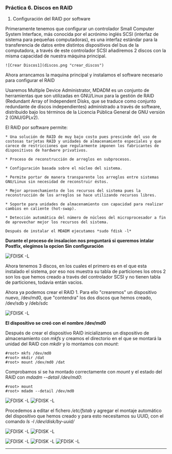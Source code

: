 ### Práctica 6. Discos en RAID ###

1. Configuración del RAID por software

  Primeramente tenemos que configurar un controlador Small Computer System Interface, más conocida por el acrónimo inglés SCSI (interfaz de sistema para pequeñas computadoras), es una interfaz estándar para la transferencia de datos entre distintos dispositivos del bus de la computadora, a través de este controlador SCSI añadiremos 2 discos con la misma capacidad de nuestra máquina principal.

    ![Crear Discos1](discos.png "crear_discos")

  Ahora arrancamos la maquina principal y instalamos el software necesario para configurar el RAID

  Usaremos Multiple Device Administrator, MDADM es un conjunto de herramientas que son utilizadas en GNU/Linux para la gestión de RAID (Redundant Array of Independent Disks, que se traduce como conjunto redundante de discos independientes) administrado a través de software, distribuido bajo los términos de la Licencia Pública General de GNU versión 2 (GNU/GPLv2).

  El RAID por software permite:

    * Una solución de RAID de muy bajo costo pues prescinde del uso de costosas tarjetas RAID y unidades de almacenamiento especiales y que carece de restricciones que regularmente imponen los fabricantes de dispositivos de hardware privativos.

    * Proceso de reconstrucción de arreglos en subprocesos.

    * Configuración basada sobre el núcleo del sistema.

    * Permite portar de manera transparente los arreglos entre sistemas GNU/Linux sin necesidad de reconstruir éstos.

    * Mejor aprovechamiento de los recursos del sistema pues la reconstrucción de los arreglos se hace utilizando recursos libres.

    * Soporte para unidades de almacenamiento con capacidad para realizar cambios en caliente (hot-swap).

    * Detección automática del número de núcleos del microprocesador a fin de aprovechar mejor los recursos del sistema.

    Después de instalar el MDADM ejecutamos *sudo fdisk -l*

  **Durante el proceso de insalacion nos preguntará si queremos intalar Postfix, elegimos la opcion Sin configuración**

  ![FDISK -L](fdisk.png "fdisk_l")

  Ahora tenemos 3 discos, en los cuales el primero es en el que esta instalado el sistema, por eso nos muestra su tabla de particiones los otros 2 son los que hemos creado a través del controlador SCSI y no tienen tabla de particiones, todavia entán vacios.

  Ahora ya podemos crear el RAID 1. Para ello "crearemos" un dispositivo nuevo, /dev/md0, que "contendra" los dos discos que hemos creado, /dev/sdb y /deb/sdc

  ![FDISK -L](raid_1.png "raid 1")

  **El dispositivo se creó con el nombre /dev/md0**

  Después de crear el dispositivo RAID inicializamos un dispositivo de almacenamiento con *mkfs* y creamos el directorio en el que se montará la unidad del RAID con *mkdir* y lo montamos con *mount*:

  ~~~
  #root> mkfs /dev/md0
  #root> mkdir /dat
  #root> mount /dev/md0 /dat
  ~~~

  Comprobamos si se ha montado correctamente con *mount* y el estado del RAID con *mdadm --detail /dev/md0*:

  ~~~
  #root> mount
  #root> mdadm --detail /dev/md0
  ~~~
  ![FDISK -L](mount.png "mount")
  ![FDISK -L](detail.png "detail")

  Procedemos a editar el fichero */etc/fstab* y agregar el montaje automático del dispositivo que hemos creado y para esto necesitamos su UUID, con el comando *ls -l /dev/disk/by-uuid/*

  ![FDISK -L](uuid.png "uuid")
  ![FDISK -L](fstab.png "fstab")

  ![FDISK -L](raid_1.png "raid 1")
  ![FDISK -L](raid_1.png "raid 1")
  ![FDISK -L](raid_1.png "raid 1")



***
